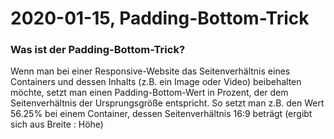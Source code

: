 # 2020-01-15, Padding-Bottom-Trick

### Was ist der Padding-Bottom-Trick?

Wenn man bei einer Responsive-Website das Seitenverhältnis eines Containers und dessen Inhalts (z.B. ein Image oder Video) beibehalten möchte, setzt man einen Padding-Bottom-Wert in Prozent, der dem Seitenverhältnis der Ursprungsgröße entspricht. So setzt man z.B. den Wert 56.25% bei einem Container, dessen Seitenverhältnis 16:9 beträgt (ergibt sich aus Breite : Höhe)
